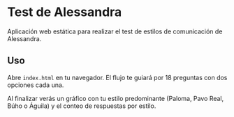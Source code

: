 # Test de Alessandra

Aplicación web estática para realizar el test de estilos de comunicación de Alessandra.

## Uso

Abre `index.html` en tu navegador. El flujo te guiará por 18 preguntas con dos opciones cada una.

Al finalizar verás un gráfico con tu estilo predominante (Paloma, Pavo Real, Búho o Águila) y el conteo de respuestas por estilo.
